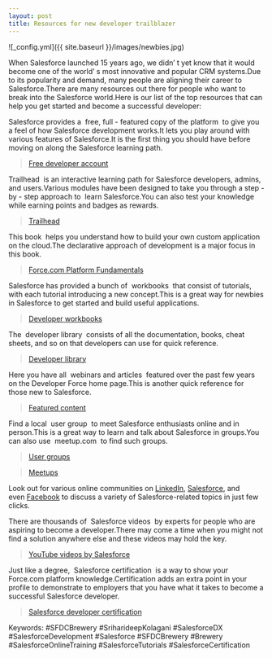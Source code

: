 ```yaml
---
layout: post
title: Resources for new developer trailblazer 
---
```

![_config.yml]({{ site.baseurl }}/images/newbies.jpg)

When Salesforce launched 15 years ago, we didn’ t yet know that it would become one of the world’ s most innovative and popular CRM systems.Due to its popularity and demand, many people are aligning their career to Salesforce.There are many resources out there for people who want to break into the Salesforce world.Here is our list of the top resources that can help you get started and become a successful developer:

Salesforce provides a  free, full - featured copy of the platform  to give you a feel of how Salesforce development works.It lets you play around with various features of Salesforce.It is the first thing you should have before moving on along the Salesforce learning path. 
> [Free developer account](https://developer.salesforce.com/signup)

Trailhead  is an interactive learning path for Salesforce developers, admins, and users.Various modules have been designed to take you through a step - by - step approach to  learn Salesforce.You can also test your knowledge while earning points and badges as rewards. 
> [Trailhead](https://trailhead.salesforce.com/)

This book  helps you understand how to build your own custom application on the cloud.The declarative approach of development is a major focus in this book. 
>[Force.com Platform Fundamentals](https://developer.salesforce.com/docs/atlas.en-us.fundamentals.meta/fundamentals/)

Salesforce has provided a bunch of  workbooks  that consist of tutorials, with each tutorial introducing a new concept.This is a great way
for newbies in Salesforce to get started and build useful applications. 
> [Developer workbooks](https://developer.salesforce.com/page/Force.com_workbook)

The  developer library  consists of all the documentation, books, cheat sheets, and so on that developers can use
for quick reference. 
> [Developer library](https://developer.salesforce.com/page/Force.com_Books)

Here you have all  webinars and articles  featured over the past few years on the Developer Force home page.This is another quick reference for those new to Salesforce. 
> [Featured content](https://developer.salesforce.com/content/type/Webinar/)

Find a local  user group  to meet Salesforce enthusiasts online and in person.This is a great way to learn and talk about Salesforce in groups.You can also use  meetup.com  to find such groups. 
>[User groups](https://success.salesforce.com/featuredGroups)

>[Meetups](https://www.meetup.com/?_cookie-check=MRDeyMo1Tslm8QyG)

Look out for various online communities on [LinkedIn](https://www.linkedin.com/groups/3801982/profile), [Salesforce](https://developer.salesforce.com/forums/ForumsCategories), and even [Facebook](https://www.facebook.com/salesforcedevs) to discuss a variety of Salesforce-related topics in just few clicks.

There are thousands of  Salesforce videos  by experts for people who are aspiring to become a developer.There may come a time when you might not find a solution anywhere else and these videos may hold the key.
> [YouTube videos by Salesforce](https://www.youtube.com/user/salesforce/videos?view=0&sort=p&flow=grid&ab_channel=Salesforce)

Just like a degree,  Salesforce certification  is a way to show your Force.com platform knowledge.Certification adds an extra point in your profile to demonstrate to employers that you have what it takes to become a successful Salesforce developer. 
> [Salesforce developer certification](http://certification.salesforce.com/developers)

Keywords: #SFDCBrewery #SriharideepKolagani #SalesforceDX #SalesforceDevelopment #Salesforce #SFDCBrewery #Brewery #SalesforceOnlineTraining #SalesforceTutorials #SalesforceCertification
